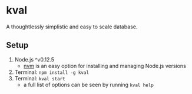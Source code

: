 # kval

A thoughtlessly simplistic and easy to scale database.

## Setup

1. Node.js ^v0.12.5
    - [nvm](https://github.com/creationix/nvm) is an easy option for installing and managing Node.js versions
1. Terminal: `npm install -g kval`
1. Terminal: `kval start`
    - a full list of options can be seen by running `kval help`
